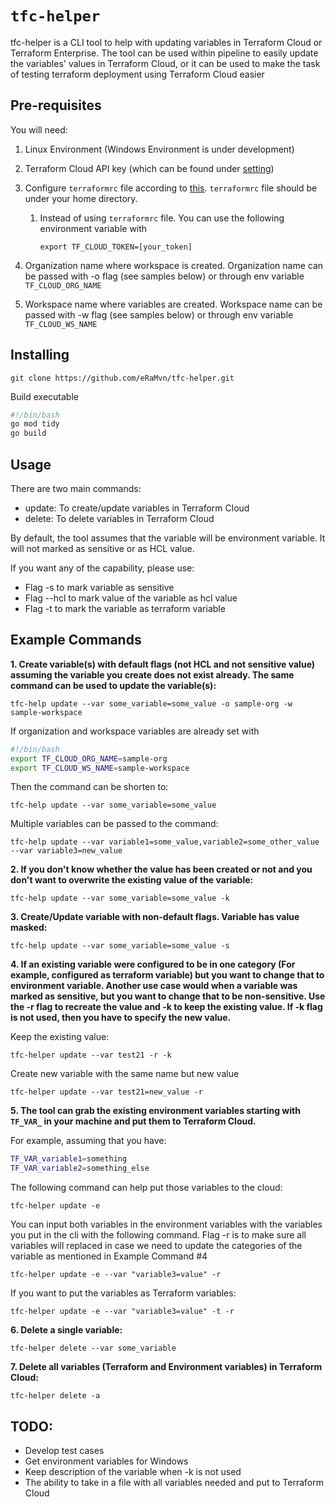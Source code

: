 # `tfc-helper`

tfc-helper is a CLI tool to help with updating variables in Terraform Cloud or Terraform Enterprise. The tool can be used within pipeline to easily update the variables' values in Terraform Cloud, or it can be used to make the task of testing terraform deployment using Terraform Cloud easier

## Pre-requisites

You will need:

1. Linux Environment (Windows Environment is under development)
2. Terraform Cloud API key (which can be found under [setting](https://app.terraform.io/app/settings/tokens))
3. Configure `terraformrc` file according to [this](https://www.terraform.io/docs/commands/cli-config.html). `terraformrc` file should be under your home directory.

   1. Instead of using `terraformrc` file. You can use the following environment variable with

      `export TF_CLOUD_TOKEN=[your_token]`

4. Organization name where workspace is created. Organization name can be passed with -o flag (see samples below) or through env variable `TF_CLOUD_ORG_NAME`
5. Workspace name where variables are created. Workspace name can be passed with -w flag (see samples below) or through env variable `TF_CLOUD_WS_NAME`

## Installing

`git clone https://github.com/eRaMvn/tfc-helper.git`

Build executable

```bash
#!/bin/bash
go mod tidy
go build
```

## Usage

There are two main commands:

- update: To create/update variables in Terraform Cloud
- delete: To delete variables in Terraform Cloud

By default, the tool assumes that the variable will be environment variable. It will not marked as sensitive or as HCL value.

If you want any of the capability, please use:

- Flag -s to mark variable as sensitive
- Flag --hcl to mark value of the variable as hcl value
- Flag -t to mark the variable as terraform variable

## Example Commands

**1. Create variable(s) with default flags (not HCL and not sensitive value) assuming the variable you create does not exist already. The same command can be used to update the variable(s):**

`
tfc-help update --var some_variable=some_value -o sample-org -w sample-workspace
`

If organization and workspace variables are already set with

```bash
#!/bin/bash
export TF_CLOUD_ORG_NAME=sample-org
export TF_CLOUD_WS_NAME=sample-workspace
```

Then the command can be shorten to:

`
tfc-help update --var some_variable=some_value
`

Multiple variables can be passed to the command:

`
tfc-help update --var variable1=some_value,variable2=some_other_value --var variable3=new_value
`

**2. If you don't know whether the value has been created or not and you don't want to overwrite the existing value of the variable:**

`
tfc-help update --var some_variable=some_value -k
`

**3. Create/Update variable with non-default flags. Variable has value masked:**

`
tfc-help update --var some_variable=some_value -s
`

**4. If an existing variable were configured to be in one category (For example, configured as terraform variable) but you want to change that to environment variable. Another use case would when a variable was marked as sensitive, but you want to change that to be non-sensitive. Use the -r flag to recreate the value and -k to keep the existing value. If -k flag is not used, then you have to specify the new value.**

Keep the existing value:

`
tfc-helper update --var test21 -r -k
`

Create new variable with the same name but new value

`
tfc-helper update --var test21=new_value -r
`

**5. The tool can grab the existing environment variables starting with `TF_VAR_` in your machine and put them to Terraform Cloud.**

For example, assuming that you have:

```bash
TF_VAR_variable1=something
TF_VAR_variable2=something_else
```

The following command can help put those variables to the cloud:

`
tfc-helper update -e
`

You can input both variables in the environment variables with the variables you put in the cli with the following command. Flag -r is to make sure all variables will replaced in case we need to update the categories of the variable as mentioned in Example Command #4

`
tfc-helper update -e --var "variable3=value" -r
`

If you want to put the variables as Terraform variables:

`
tfc-helper update -e --var "variable3=value" -t -r
`

**6. Delete a single variable:**

`
tfc-helper delete --var some_variable
`

**7. Delete all variables (Terraform and Environment variables) in Terraform Cloud:**

`
tfc-helper delete -a
`

## TODO:

- Develop test cases
- Get environment variables for Windows
- Keep description of the variable when -k is not used
- The ability to take in a file with all variables needed and put to Terraform Cloud
